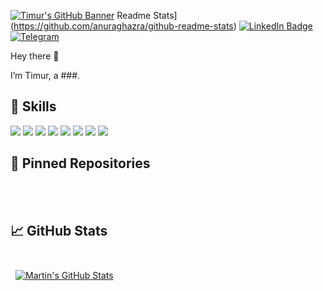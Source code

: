 [![Timur's GitHub Banner](./assets/LogoOne.png)]()
Readme Stats](https://github.com/anuraghazra/github-readme-stats)
[![LinkedIn Badge](https://img.shields.io/badge/LinkedIn-Profile-informational?style=flat&logo=linkedin&logoColor=white&color=0D76A8)](https://www.linkedin.com/in/timur-marchenko/)
[![Telegram](https://img.shields.io/badge/-telegram-red?color=white&logo=telegram&logoColor=black)](https://t.me/timliketea)

Hey there 👋

I’m Timur, a ###.

## 💼 Skills

![](https://img.shields.io/badge/Git-informational?style=flat&logo=GitHub&logoColor=white&color=4AB197)
![](https://img.shields.io/badge/SQL-informational?style=flat&logo=MySQL&logoColor=white&color=4AB197)
![](https://img.shields.io/badge/Postman-informational?style=flat&logo=Postman&logoColor=white&color=4AB197)
![](https://img.shields.io/badge/Jmeter-informational?style=flat&logo=react&logoColor=white&color=4AB197)
![](https://img.shields.io/badge/GoogleDevTools-informational?style=flat&logo=Google&logoColor=white&color=4AB197)
![](https://img.shields.io/badge/Html/Css-informational?style=flat&logo=css3&logoColor=white&color=4AB197)
![](https://img.shields.io/badge/Jira/Remdine/GLPI-informational?style=flat&logo=Jira&logoColor=white&color=4AB197)
![](https://img.shields.io/badge/-javascript-informational?style=flat&logo=Postman&logoColor=white&color=4AB197)

## 📌 Pinned Repositories

<br>



<br>

## &#x1f4c8; GitHub Stats

<br>

<a href="https://github.com/timteaman">
  <img align="center" style="margin:0.5rem" src="https://github-readme-stats.vercel.app/api?username=timliketea&show_icons=true&line_height=27&count_private=true&title_color=ffffff&text_color=c9cacc&icon_color=4AB097&bg_color=1A2B34" alt="Martin's GitHub Stats" />
</a>

<br>
<br>
